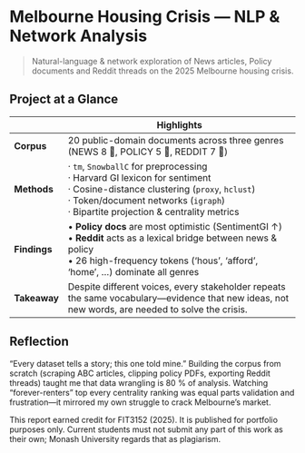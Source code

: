 
# Melbourne Housing Crisis — NLP & Network Analysis

> Natural-language & network exploration of News articles, Policy documents and Reddit threads on the 2025 Melbourne housing crisis.


## Project at a Glance
| &nbsp; | Highlights |
|-------|------------|
| **Corpus** | 20 public-domain documents across three genres (NEWS 8 📰, POLICY 5 📜, REDDIT 7 💬) |
| **Methods** | · `tm`, `SnowballC` for preprocessing<br>· Harvard GI lexicon for sentiment<br>· Cosine-distance clustering (`proxy`, `hclust`)<br>· Token/document networks (`igraph`)<br>· Bipartite projection & centrality metrics |
| **Findings** | • **Policy docs** are most optimistic (SentimentGI ↑)<br>• **Reddit** acts as a lexical bridge between news & policy<br>• 26 high-frequency tokens (‘hous’, ‘afford’, ‘home’, …) dominate all genres |
| **Takeaway** | Despite different voices, every stakeholder repeats the same vocabulary—evidence that new ideas, not new words, are needed to solve the crisis. |


## Reflection
“Every dataset tells a story; this one told mine.”
Building the corpus from scratch (scraping ABC articles, clipping policy PDFs, exporting Reddit threads) taught me that data wrangling is 80 % of analysis. Watching “forever-renters” top every centrality ranking was equal parts validation and frustration—it mirrored my own struggle to crack Melbourne’s market.

This report earned credit for FIT3152 (2025).
It is published for portfolio purposes only.
Current students must not submit any part of this work as their own; Monash University regards that as plagiarism.

